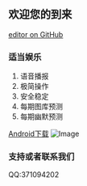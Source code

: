 ## 欢迎您的到来

[editor on GitHub](https://github.com/LouiLam/marksix.github.io/edit/master/index.md)


### 适当娱乐

1. 语音播报
2. 极简操作
3. 安全稳定
4. 每期图库预测
5. 每期幽默预测

[Android下载](http://lwhy.oss-cn-beijing.aliyuncs.com/xwapp.apk)
![Image](http://lwhy.oss-cn-beijing.aliyuncs.com/icon.png)


### 支持或者联系我们

QQ:371094202
